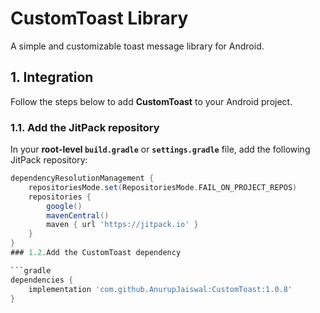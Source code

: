 # CustomToast Library

A simple and customizable toast message library for Android.

## 1. Integration
Follow the steps below to add **CustomToast** to your Android project.

### 1.1. Add the JitPack repository

In your **root-level `build.gradle`** or **`settings.gradle`** file, add the following JitPack repository:

```gradle
dependencyResolutionManagement {
    repositoriesMode.set(RepositoriesMode.FAIL_ON_PROJECT_REPOS)
    repositories {
        google()
        mavenCentral()
        maven { url 'https://jitpack.io' }
    }
}
### 1.2.Add the CustomToast dependency

```gradle
dependencies {
    implementation 'com.github.AnurupJaiswal:CustomToast:1.0.8'
}


